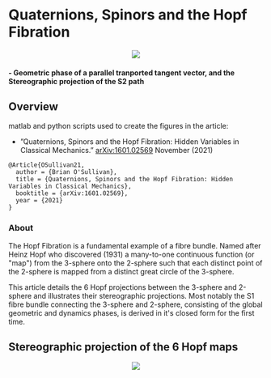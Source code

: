 # Quaternions, Spinors and the Hopf Fibration


<center>
<img src="https://user-images.githubusercontent.com/62537514/140233035-0fa43290-0778-412a-960d-f29f5a913253.png" width="linewidth"/>
</center>

####   - Geometric phase of a parallel tranported tangent vector, and the Stereographic projection of the S2 path


## Overview

matlab and python scripts used to create the figures in the article:

* ”Quaternions, Spinors and the Hopf Fibration: Hidden Variables in Classical Mechanics.” [arXiv:1601.02569](https://arxiv.org/abs/1601.02569v13) November (2021)


```
@Article{OSullivan21,
  author = {Brian O'Sullivan},
  title = {Quaternions, Spinors and the Hopf Fibration: Hidden Variables in Classical Mechanics},
  booktitle = {arXiv:1601.02569},
  year = {2021}
}
```

### About

The Hopf Fibration is a fundamental example of a fibre bundle. Named after Heinz Hopf who discovered (1931) a many-to-one continuous function (or "map") from the 3-sphere onto the 2-sphere such that each distinct point of the 2-sphere is mapped from a distinct great circle of the 3-sphere. 

This article details the 6 Hopf projections between the 3-sphere and 2-sphere and illustrates their stereographic projections. Most notably the S1 fibre bundle connecting the 3-sphere and 2-sphere, consisting of the global geometric and dynamics phases, is derived in it's closed form for the first time.


## Stereographic projection of the 6 Hopf maps

<center>
<img src="https://user-images.githubusercontent.com/62537514/140234321-7c7004ff-3961-4988-91a3-4b327fdc8faf.gif" width="linewidth"/>
</center>


